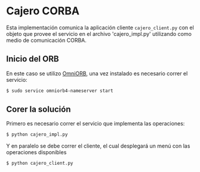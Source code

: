 # Cajero CORBA

Esta implementación  comunica la aplicación cliente `cajero_client.py` con el objeto que provee el servicio en el archivo 'cajero_impl.py' utilizando como medio de comunicación CORBA.

## Inicio del ORB

En este caso se utilizo [OmniORB](http://www.omniorb-support.com/), una vez instalado es necesario correr el servicio:

```sh
$ sudo service omniorb4-nameserver start
```

## Corer la solución


Primero es necesario correr el servicio que implementa las operaciones:

```sh
$ python cajero_impl.py
```

Y en paralelo se debe correr el cliente, el cual desplegará un menú con las operaciones disponibles

```sh
$ python cajero_client.py
```